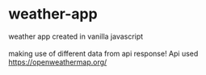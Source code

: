 # weather-app
weather app created in vanilla javascript<br><br>
making use of different data from api response!
Api used https://openweathermap.org/<br>




